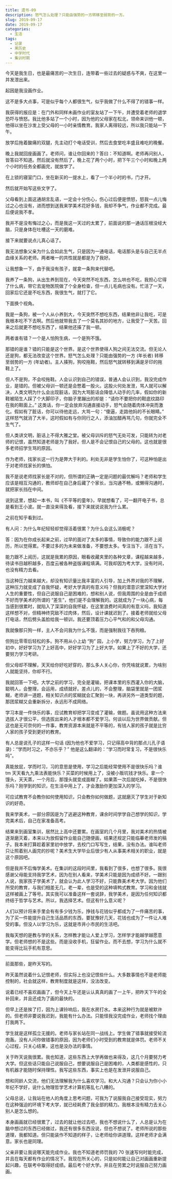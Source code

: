```yaml
---
title: 遗书-09
description: 怒气怎么处理？只能由强势的一方转移至弱势的一方。
slug: 2019-09-17
date: 2019-09-17
categories:
  - 生活
tags:
  - 记录
  - 黑历史
  - 中学时代
  - 集训时期
---
```


今天是我生日，也是最痛苦的一次生日，连带着一些过去的疑惑与不爽，在这里一并发泄出来。

起因是我没画作业。

这不是多大点事，可是似乎每个人都很生气，似乎我做了什么不得了的错事一样。

我获得的报应是：在门外和同样未画作业的室友站了一下午，并遭受着老师的退学恐吓与愤怒。我比他多站了一个小时，因为他的父母家在松北，领命来训他一顿，他得以坐在沙发上受父母的一小时亲情教育。我家人离得较远，所以我只能站一下午。

放学后拖着酸痛的双腿，先主动打个电话受训，然后去食堂吃丰盛且难吃的晚餐。

晚上我就回座画画了。老师问，谁让你回来的？答曰：不知道啊。老师再问别人，皆答曰不知道。然后就没有然后了，晚上花了两个小时，把下午三个小时和晚上两个小时的任务全都画完，就放学了。

在上锁的寝室门口，坐在新买的一提水上，看了一个半小时的书，门才开。

然后就开始写这些文字了。

父母看到上面这通胡言乱语，一定会十分伤心，伤心过后便是愤怒，怒我一点儿悔过之心也没有，进而想到送我来学美术花好多钱，我却不争气，作业都不完成。最后便说我不孝。

我并不是没有悔过之心，而是我这一天过的太累了，前面说的那一通话压根没经大脑，只是身体在吐槽这一天的磨难。

接下来就要说点儿真心话了。

我无法想象父亲为什么会如此生气，只是因为一通电话，电话那头是与自己无半点血缘关系的老师。两者唯一的共性就是都是为了我好。

让我想象一下，由于我没有孩子，就拿一条狗来代替吧。

我养了一条狗，从出生养到现在，今天突然不吃东西，怎么哄也不吃，我担心它得了什么病，带它去宠物医院做了个全身检查，但一点儿毛病也没有。忙活了一天，回家后它还是不吃东西，我很生气，就打了它。

下面换个视角。

我是一条狗，被一个人从小养到大，今天突然不想吃东西，结果他非让我吃，可是我根本吃不下去啊。然后他就带我去了一个莫名其妙的地方，让我受了一天苦。回来之后就更不想吃东西了，结果他还揍了我一顿。

两者谁有错？一个是人怕狗生病，一个是狗不饿。

那错的是谁？错的只能是这个世界。是这个世界使得人狗之间无法交流。但无论人还是狗，都无法改变这个世界。怒气怎么处理？只能由强势的一方 (年长者) 转移至弱势的一方 (年幼者)。主人揍狗，狗咬拖鞋，然后怒气就转移到满是牙印的拖鞋上了。

但人不是狗，不会咬拖鞋。人会认识到自己的错误，普通人会认识到，我没完成作业，是错的。但被父母训一顿还是会憋着一股火。这股火何处发泄，骂人就可以解决，人类文明为什么会出现脏话，因为大骂脏话会降低人动手的几率，假如你的新鞋被陌生人踩了个大脚印子，你脑子里蹦出的却是：“请你不要把你的鞋底纹路印在我的鞋面上。” 这类话，你一定会放弃沟通直接动手，怒气会随着肉体冲突而激化。假如有了脏话，你可以待他走远，大骂一句：“傻逼，走路他妈的不长眼睛。” 这样怒气就消了大半，这时假如有与你同行之人，添油加醋再骂几句，你就完全不生气了。

但人类讲文明，脏话上不得大雅之堂。被父母训斥的怒气无处可发，只能转为对老师的记恨，虽然知道老师是为了我好。但人是不会记恨自己的父母的。这也就是很多老师招学生骂的原因。

作为老师，找家长这一行为是弊大于利的。利处无非是学生怕你了，可这种怕是出于对老师找家长的惧怕。

我不是说老师找家长是不对的，但所谓的正确一定是问题的最优解吗？老师和学生应该是相互沟通的，教师却在自己身后藏了个家长，当沟通不畅，或懒得沟通时，就把家长挡在中间。

说到这里，想起一本书，叫《不平等的童年》，早就想看了，可一翻开电子书，总是看到王小波。就一直没来得及看，接下来就说说我为什么累。

之前在知乎看到过。

有人问：为什么年纪轻轻却觉得活着很累？为什么会这么消极呢？

答：因为在你成长起来之前，过早的面对了太多的事情，导致你的能力跟不上阅历，所以觉得累。不要过多的为未来做准备，不要想太多。专注当下，活在当下。

能力跟不上阅历，这就是我累的原因，眼看收藏夹里的各种文章，课程越来越多，待读书目越积越多，百度云被各种盗版课程填满。可我却因为考大学，没有时间，也没有精力去看。

当这种压力越来越大，却没有知识量比我丰富的人引导，加上外界对我的不理解，这种压力就变成了自我怀疑，考好大学真的有意义吗？但我的潜意识里深知大学对人生的重要性，但自己说服自己是困难的，想和别人说，但我周围的全是由于成绩不好而学美术的所谓的 “差生”，他们是不会理解我的。这就成为了一块心病，每当感到很累时，就陷入了深深的自我怀疑，在这里浪费时间真的有意义吗，我知道这样想不对，但精神终究敌不过肉体，然后，设计课就迟到了。接着老师就给父母打电话，然后劈头盖脸给我一顿训，我还要顶着压力心平气和的和父母沟通。

我就像那只狗一样，主人不会问我为什么不饿，而是强制我往下吞狗粮。

但狗比零零后轻松的多。狗不用从小上幼 “狗” 园，上小学，努力学习，为了上好初中，好好学习为了上好高中，好好学习为了上好大学。如果上了不好的大学，还要努力学习考研。

但父母却不理解，天天给你好吃好穿的，那么多人关心你，你凭啥就说累，为啥别人就能坚持，你却不行。

我就回答一下吧。大学之前的学习，完全是灌输，把课本里的东西灌入你的大脑，聪明人，会整理，会运用，成绩就好。差点儿的，不会整理，脑袋里就是一团浆糊，老师讲一道题，相关知识点的浆糊就会汇聚到一块，再讲另外一道类型的题，那团浆糊又会重新拆分，永远形不成网络。

学习本是一件快乐的事，应试教育却把学习变成了灌输，做题。虽说用这种方法来选拔人才很公平，但选拔出来的人才根本都不爱学习。何谈以后为世界做贡献。但这也是无可奈何的一件事，教育资源本来就是不平等的，有钱人家的孩子就是比穷人家的孩子受到更好的教育。

有人总是说孔子的这样一句话 (因为他也不爱学习，只记得高中背的那点儿孔子语录)：“学而时习之，不亦乐乎？” 他是这么翻译的：“学习而时常复习，不是很快乐吗”。

真能放屁，学而时习，习的意思是使用，学习之后能经常使用不是很快乐吗？谁 tm 天天看九九乘法表能快乐？买菜的时候用上了，没被小贩坑钱才快乐。拿一个馒头，天天蒸，一个月后，那馒头就变成面糊了。如果蒸一次后就吃掉，不是很快乐吗？刚学到的知识，在生活中用上了，才会激励你更加深入的学习。

可应试教育不会教你如何使用知识，只会教你如何做题，这就磨灭了学生对于新知识的好奇。

我来学美术，一部分原因是为了逃避这种教育，课余时间学学自己想学的知识，学完美术后，自己在家准备高考。

结果来到画室集训，居然比上高中还要累。在画室的几个月里，我对美术的热情被逐渐磨灭着，本来以为放假留作业能自己随便画，结果还规定只能临摹老师发的稿子。我本来打算趁着家里初中放学，去校门口写写生，结果，没有办法。谁叫老师只让照着别人画完的抄呢？美术生大学毕业后很少有人从事美术相关的职业，就是这个原因吧。

但是我并不后悔学美术。在集训的这段时间里，我看到了很多，也想了很多。我很感谢父母能支持我学艺术，因为在别人看来，学美术只能是因为成绩不好。一跟别人说，我家孩子学美术了，就会认为此人学习不好，只能靠美术考大学。因为他们所受的教育，与我们相差无几，老一辈，也是受的这种填鸭式教育。学习和金钱就这样被画上了等号。其实我可以准备这样一套说辞，我学美术，是因为任何知识都终结于哲学与艺术。所以，我选择艺术。但这有什么意义呢？

人们以预计将来手里会有有多少钱为乐，挣钱与花钱似乎都成为了一件痛苦的事，为了买一件能提升自己生活品质的东西，要犹豫好几天，花钱也成为了一件让人难受的事。但没人以学习为乐，这就是市井小市民的生活吧。

我每天想的是教与学的关系，怎样教才能让人爱上学习，怎样学才能越学越愿意学。但老师想的不是这些。而是没收手机，狂留作业。而不去想，学习为什么就不能变得比玩手机有意思。

---

前面那些，是昨天写的。

昨天虽然说着什么记恨老师，但实际上也没记恨些什么。大多数事情也不是老师能控制的，社会就这样，教育制度就是这样，没法改变。

说着已经不喜欢画画了，但今天上午还是认认真真的画了一上午，把昨天下午的全补回来，并且还成为了画的最快的。

但早上还是挨了打，因为上课铃响后，我在水房打水。本来这种行为就是被默许的。但老师非要说我迟到，我能有什么办法。只能怪我没完成作业，老师找个理由打我两下。

学生就是这样孤立无援的。老师与家长站在同一战线上。学生做了错事就接受轮流炮轰。没有人问你做错事的原因，因为老师们小时受到的教育就是体罚。老师不关心过程，只关心结果，这也是没办法的事情。

关于昨天说我很累。我也知道，这些东西上大学再做也来得及，这几个月要努力考大学。但这些话只能自己说服自己，想要说服自己是困难的，人类都是感性的，只有机器才能随时保持理性。我写这些东西，事实上也是在发泄并说服自己。

想和同龄人交流，他们无法理解我为什么喜欢学习。和大人沟通？只会认为你小小年纪不学好，说什么物理哲学艺术计算机等乱七八糟的。

父母总说，让我站在他人的角度上思考问题，可我为了说服我自己接受现实，努力在这种强迫的环境下考大学，就已经耗费了我全部的精力。我根本没有精力去关心别人是怎么想的。

本身画画就已经很累了，过去的就让他过去吧，我也不想说什么了，人总是认为在脑中想过的东西已经做过，我还有很多东西没说，但也不想说了。老师所说的那些道理，我都知道。但只能装作不知道的样子，让老师给你讲道理。这样老师才会满意。家长也是同理。

父亲非要让我说哪天能完成作业。我也不知道老师罚我的 70 张速写何时能完成，并且在每天都有作业的情况下。我现在所关心的，只是如何能让自己对画画重新提起兴趣，在联考中取得好成绩。最后考个好大学。并且在劳累之时说服自己努力画画。
